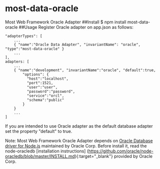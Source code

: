 # most-data-oracle
Most Web Framework Oracle Adapter
##Install
$ npm install most-data-oracle
##Usage
Register Oracle adapter on app.json as follows:

    "adapterTypes": [
        ...
        { "name":"Oracle Data Adapter", "invariantName": "oracle", "type":"most-data-oracle" }
        ...
    ],
    adapters: [
        ...
        { "name":"development", "invariantName":"oracle", "default":true,
            "options": {
              "host":"localhost",
              "port":1521,
              "user":"user",
              "password":"password",
              "service":"orcl",
              "schema":"public"
            }
        }
        ...
    ]

If you are intended to use Oracle adapter as the default database adapter set the property "default" to true.

 Note: Most Web Framework Oracle Adapter depends on [Oracle Database driver for Node.js](https://github.com/oracle/node-oracledb) maintained by Oracle Corp.
 Before install it, read the node-oracledb [installation instructions] (https://github.com/oracle/node-oracledb/blob/master/INSTALL.md){:target="_blank"} provided by Oracle Corp.
